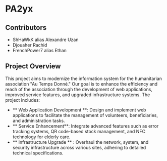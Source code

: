 # PA2yx

## Contributors 
- ShHaWkK alias Alexandre Uzan 
- Djouaher Rachid
- FrenchPower7 alias Ethan 

## Project Overview

This project aims to modernize the information system for the humanitarian association "Au Temps Donné." 
Our goal is to enhance the efficiency and reach of the association through the development of web applications, improved service features, and upgraded infrastructure systems. 
The project includes:

- ** Web Application Development **: Design and implement web applications to facilitate the management of volunteers, beneficiaries, and administration tasks.
- ** Service Enhancement**: Integrate advanced features such as error tracking systems, QR code-based stock management, and NFC technology for elderly care.
- ** Infrastructure Upgrade ** : Overhaul the network, system, and security infrastructure across various sites, adhering to detailed technical specifications.
